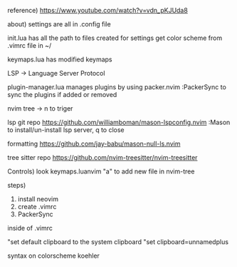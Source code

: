 reference)
https://www.youtube.com/watch?v=vdn_pKJUda8

about)
settings are all in .config file

init.lua has all the path to files created for settings
get color scheme from .vimrc file in ~/

keymaps.lua has modified keymaps

LSP -> Language Server Protocol

plugin-manager.lua manages plugins by using packer.nvim
:PackerSync to sync the plugins if added or removed

nvim tree -> <space>n to triger

lsp git repo
https://github.com/williamboman/mason-lspconfig.nvim
:Mason to install/un-install lsp server, q to close

formatting
https://github.com/jay-babu/mason-null-ls.nvim

tree sitter repo
https://github.com/nvim-treesitter/nvim-treesitter

Controls)
look keymaps.luanvim
"a" to add new file in nvim-tree

steps)

1. install neovim
2. create .vimrc
3. PackerSync

inside of .vimrc

"set default clipboard to the system clipboard
"set clipboard=unnamedplus

syntax on
colorscheme koehler
